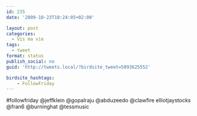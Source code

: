 ```yaml
---
id: 235
date: '2009-10-23T10:24:05+02:00'

layout: post
categories:
  - Vis ma vie
tags:
  - tweet
format: status
publish_social: no
guid: 'http://tweets.local/?birdsite_tweet=5093625552'

birdsite_hashtags:
    - FollowFriday
---
```


\#followfriday @jeffklein @gopalraju @abduzeedo @clawfire elliotjaystocks @fran6 @burninghat @tessmusic